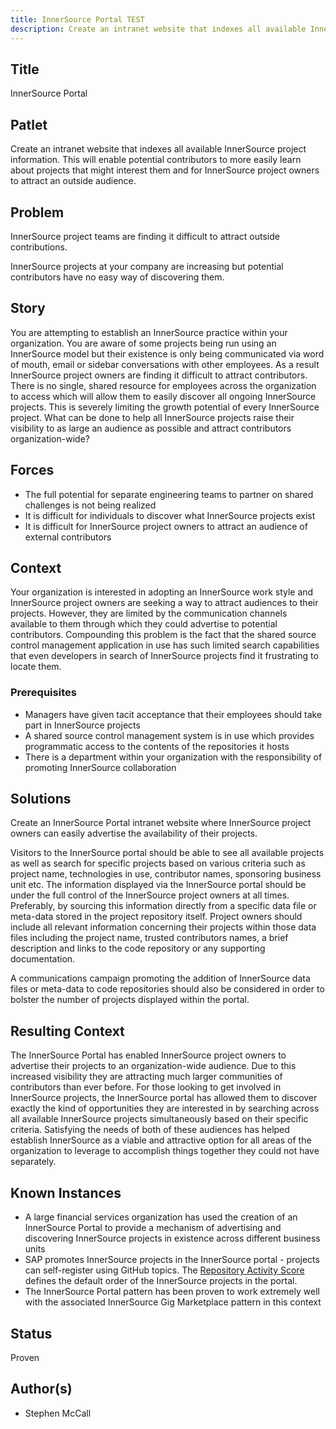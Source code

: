 ```yaml
---
title: InnerSource Portal TEST
description: Create an intranet website that indexes all available InnerSource project information. This will enable potential contributors to more easily learn about projects that might interest them and for InnerSource project owners to attract an outside audience.
---
```


## Title

InnerSource Portal

## Patlet

Create an intranet website that indexes all available InnerSource project information. This will enable potential contributors to more easily learn about projects that might interest them and for InnerSource project owners to attract an outside audience.

## Problem

InnerSource project teams are finding it difficult to attract outside contributions.

InnerSource projects at your company are increasing but potential contributors have no easy way of discovering them.

## Story

You are attempting to establish an InnerSource practice within your organization.  You are aware of some projects being run using an InnerSource model but their existence is only being communicated via word of mouth, email or sidebar conversations with other employees.  As a result InnerSource project owners are finding it difficult to attract contributors.  There is no single, shared resource for employees across the organization to access which will allow them to easily discover all ongoing InnerSource projects.  This is severely limiting the growth potential of every InnerSource project.  What can be done to help all InnerSource projects raise their visibility to as large an audience as possible and attract contributors organization-wide?

## Forces

* The full potential for separate engineering teams to partner on shared challenges is not being realized
* It is difficult for individuals to discover what InnerSource projects exist
* It is difficult for InnerSource project owners to attract an audience of external contributors

## Context

Your organization is interested in adopting an InnerSource work style and InnerSource project owners are seeking a way to attract audiences to their projects. However, they are limited by the communication channels available to them through which they could advertise to potential contributors.  Compounding this problem is the fact that the shared source control management application in use has such limited search capabilities that even developers in search of InnerSource projects find it frustrating to locate them.

### Prerequisites

* Managers have given tacit acceptance that their employees should take part in InnerSource projects
* A shared source control management system is in use which provides programmatic access to the contents of the repositories it hosts
* There is a department within your organization with the responsibility of promoting InnerSource collaboration

## Solutions

Create an InnerSource Portal intranet website where InnerSource project owners can easily advertise the availability of their projects.

Visitors to the InnerSource portal should be able to see all available projects as well as search for specific projects based on various criteria such as project name, technologies in use, contributor names, sponsoring business unit etc.  The information displayed via the InnerSource portal should be under the full control of the InnerSource project owners at all times.  Preferably, by sourcing this information directly from a specific data file or meta-data stored in the project repository itself.  Project owners should include all relevant information concerning their projects within those data files including the project name, trusted contributors names, a brief description and links to the code repository or any supporting documentation.  

A communications campaign promoting the addition of InnerSource data files or meta-data to code repositories should also be considered in order to bolster the number of projects displayed within the portal.

## Resulting Context

The InnerSource Portal has enabled InnerSource project owners to advertise their projects to an organization-wide audience.  Due to this increased visibility they are attracting much larger communities of contributors than ever before.  For those looking to get involved in InnerSource projects, the InnerSource portal has allowed them to discover exactly the kind of opportunities they are interested in by searching across all available InnerSource projects simultaneously based on their specific criteria.  Satisfying the needs of both of these audiences has helped establish InnerSource as a viable and attractive option for all areas of the organization to leverage to accomplish things together they could not have separately.

## Known Instances

* A large financial services organization has used the creation of an InnerSource Portal to provide a mechanism of advertising and discovering InnerSource projects in existence across different business units
* SAP promotes InnerSource projects in the InnerSource portal - projects can self-register using GitHub topics. The [Repository Activity Score](repository-activity-score.md) defines the default order of the InnerSource projects in the portal.  
* The InnerSource Portal pattern has been proven to work extremely well with the associated InnerSource Gig Marketplace pattern in this context

## Status

Proven

## Author(s)

* Stephen McCall
